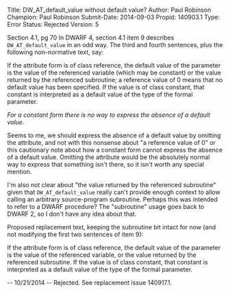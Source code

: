 Title:       DW_AT_default_value without default value?
Author:      Paul Robinson
Champion:    Paul Robinson
Submit-Date: 2014-09-03
Propid:      140903.1
Type:        Error
Status:      Rejected
Version:     5

Section 4.1, pg 70
In DWARF 4, section 4.1 item 9 describes `DW_AT_default_value` in an odd way.  The third
and fourth sentences, plus the following non-normative text, say:
  
  If the attribute form is of class reference, the default value of the parameter is
  the value of the referenced variable (which may be constant) or the value returned
  by the referenced subroutine; a reference value of 0 means that no default value
  has been specified.  If the value is of class constant, that constant is interpreted
  as a default value of the type of the formal parameter.

  *For a constant form there is no way to express the absence of a default value.*

Seems to me, we should express the absence of a default value by omitting the attribute,
and not with this nonsense about "a reference value of 0" or this cautionary note about
how a constant form cannot express the absence of a default value. Omitting the attribute
would be the absolutely normal way to express that something isn't there, so it isn't
worth any special mention.

I'm also not clear about "the value returned by the referenced subroutine" given that
`DW_AT_default_value` really can't provide enough context to allow calling an arbitrary
source-program subroutine. Perhaps this was intended to refer to a DWARF procedure?
The "subroutine" usage goes back to DWARF 2, so I don't have any idea about that.

Proposed replacement text, keeping the subroutine bit intact for now (and not modifying
the first two sentences of item 9):

  If the attribute form is of class reference, the default value of the parameter is
  the value of the referenced variable, or the value returned by the referenced 
  subroutine.  If the value is of class constant, that constant is interpreted
  as a default value of the type of the formal parameter.

--
10/21/2014 -- Rejected.  See replacement issue 140917.1.
